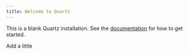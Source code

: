 ```yaml
---
title: Welcome to Quartz
---
```


This is a blank Quartz installation.
See the [documentation](https://quartz.jzhao.xyz) for how to get started.

Add a little
